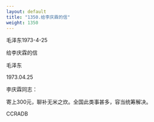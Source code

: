 ```yaml
---
layout: default
title: "1350.给李庆霖的信"
weight: 1350
---
```


毛泽东1973-4-25

给李庆霖的信

毛泽东

1973.04.25

李庆霖同志：

寄上300元，聊补无米之炊。全国此类事甚多，容当统筹解决。

CCRADB

